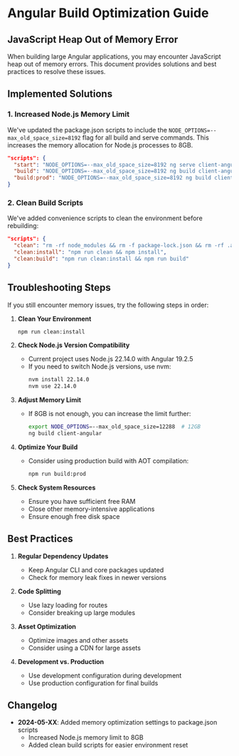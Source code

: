 # Angular Build Optimization Guide

## JavaScript Heap Out of Memory Error

When building large Angular applications, you may encounter JavaScript heap out of memory errors. This document provides solutions and best practices to resolve these issues.

## Implemented Solutions

### 1. Increased Node.js Memory Limit

We've updated the package.json scripts to include the `NODE_OPTIONS=--max_old_space_size=8192` flag for all build and serve commands. This increases the memory allocation for Node.js processes to 8GB.

```json
"scripts": {
  "start": "NODE_OPTIONS=--max_old_space_size=8192 ng serve client-angular",
  "build": "NODE_OPTIONS=--max_old_space_size=8192 ng build client-angular",
  "build:prod": "NODE_OPTIONS=--max_old_space_size=8192 ng build client-angular --configuration production"
}
```

### 2. Clean Build Scripts

We've added convenience scripts to clean the environment before rebuilding:

```json
"scripts": {
  "clean": "rm -rf node_modules && rm -f package-lock.json && rm -rf .angular/cache && rm -rf dist",
  "clean:install": "npm run clean && npm install",
  "clean:build": "npm run clean:install && npm run build"
}
```

## Troubleshooting Steps

If you still encounter memory issues, try the following steps in order:

1. **Clean Your Environment**

   ```bash
   npm run clean:install
   ```

2. **Check Node.js Version Compatibility**

   - Current project uses Node.js 22.14.0 with Angular 19.2.5
   - If you need to switch Node.js versions, use nvm:
     ```bash
     nvm install 22.14.0
     nvm use 22.14.0
     ```

3. **Adjust Memory Limit**

   - If 8GB is not enough, you can increase the limit further:
     ```bash
     export NODE_OPTIONS=--max_old_space_size=12288  # 12GB
     ng build client-angular
     ```

4. **Optimize Your Build**

   - Consider using production build with AOT compilation:
     ```bash
     npm run build:prod
     ```

5. **Check System Resources**
   - Ensure you have sufficient free RAM
   - Close other memory-intensive applications
   - Ensure enough free disk space

## Best Practices

1. **Regular Dependency Updates**

   - Keep Angular CLI and core packages updated
   - Check for memory leak fixes in newer versions

2. **Code Splitting**

   - Use lazy loading for routes
   - Consider breaking up large modules

3. **Asset Optimization**

   - Optimize images and other assets
   - Consider using a CDN for large assets

4. **Development vs. Production**
   - Use development configuration during development
   - Use production configuration for final builds

## Changelog

- **2024-05-XX**: Added memory optimization settings to package.json scripts
  - Increased Node.js memory limit to 8GB
  - Added clean build scripts for easier environment reset
